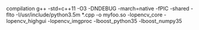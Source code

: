 compilation
g++ -std=c++11 -O3 -DNDEBUG -march=native -fPIC -shared -flto -I/usr/include/python3.5m *.cpp -o myfoo.so -lopencv_core -lopencv_highgui -lopencv_imgproc -lboost_python35 -lboost_numpy35
